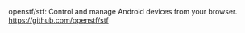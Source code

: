 



openstf/stf: Control and manage Android devices from your browser.
https://github.com/openstf/stf
